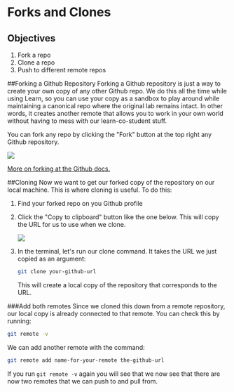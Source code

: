 # Forks and Clones

## Objectives

1. Fork a repo
2. Clone a repo
3. Push to different remote repos


##Forking a Github Repository
Forking a Github repository is just a way to create your own copy of any other Github repo. We do this all the time while using Learn, so you can use your copy as a sandbox to play around while maintaining a canonical repo where the original lab remains intact. In other words, it creates another remote that allows you to work in your own world without having to mess with our learn-co-student stuff.

You can fork any repo by clicking the "Fork" button at the top right any Github repository. 

![](https://github-images.s3.amazonaws.com/enterprise/2.2/assets/images/help/repository/fork_button.jpg)

[More on forking at the Github docs.](https://help.github.com/enterprise/2.2/user/articles/fork-a-repo/)

##Cloning
Now we want to get our forked copy of the repository on our local machine. This is where cloning is useful. To do this:

1. Find your forked repo on you Github profile
2. Click the "Copy to clipboard" button like the one below. This will copy the URL for us to use when we clone.

	![](https://github-images.s3.amazonaws.com/enterprise/2.2/assets/images/help/repository/clone-repo-clone-url-button.png)

3. In the terminal, let's run our clone command. It takes the URL we just copied as an argument:

	```bash
	git clone your-github-url
	```
	This will create a local copy of the repository that corresponds to the URL.
	
	
###Add both remotes
Since we cloned this down from a remote repository, our local copy is already connected to that remote. You can check this by running:

```bash
git remote -v
```

We can add another remote with the command:

```bash
git remote add name-for-your-remote the-github-url
```

If you run `git remote -v` again you will see that we now see that there are now two remotes that we can push to and pull from.


